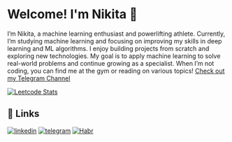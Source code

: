 
# Welcome! I'm Nikita 👋
I’m Nikita, a machine learning enthusiast and powerlifting athlete. Currently, I’m studying machine learning and focusing on improving my skills in deep learning and ML algorithms. I enjoy building projects from scratch and exploring new technologies. My goal is to apply machine learning to solve real-world problems and continue growing as a specialist. When I’m not coding, you can find me at the gym or reading on various topics!
[Check out my Telegram Channel](https://t.me/brainmuscleML)

[![Leetcode Stats](https://leetcard.jacoblin.cool/Nikarashi?ext=heatmap)](https://leetcode.com/Nikarashi)

## 🔗 Links
[![linkedin](https://img.shields.io/badge/linkedin-0A66C2?style=for-the-badge&logo=linkedin&logoColor=white)](https://www.linkedin.com/in/mizoroki-heck/)
[![telegram](https://img.shields.io/badge/Telegram-2CA5E0?style=for-the-badge&logo=telegram&logoColor=white)](https://t.me/Nikarashi)
[![Habr](https://img.shields.io/badge/Habr-ff3d00?style=for-the-badge&logo=habr&logoColor=white)](https://habr.com/ru/users/your_habr_username/)



